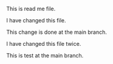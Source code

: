 This is read me file.

I have changed this file.

This change is done at the main branch.

I have changed this file twice.

This is test at the main branch.
